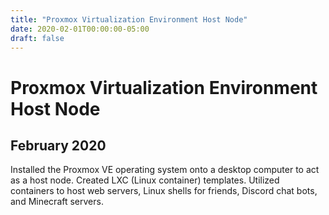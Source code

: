 ```yaml
---
title: "Proxmox Virtualization Environment Host Node"
date: 2020-02-01T00:00:00-05:00
draft: false
---
```

# Proxmox Virtualization Environment Host Node
## February 2020
Installed the Proxmox VE operating system onto a desktop computer to act as a host node. Created LXC (Linux container) templates. Utilized containers to host web servers, Linux shells for friends, Discord chat bots, and Minecraft servers.